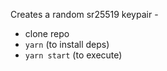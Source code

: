 Creates a random sr25519 keypair -

- clone repo
- `yarn` (to install deps)
- `yarn start` (to execute)
